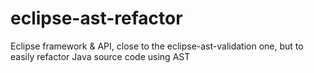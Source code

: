 eclipse-ast-refactor
====================

Eclipse framework &amp; API, close to the eclipse-ast-validation one, but to easily refactor Java source code using AST
